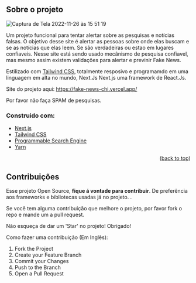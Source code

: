 


<!-- SOBRE O PROJETO -->
## Sobre o projeto

![Captura de Tela 2022-11-26 às 15 51 19](https://user-images.githubusercontent.com/60937919/204105659-70d832b8-010b-4d71-98bd-c7be26fb2841.png)

Um projeto funcional para tentar alertar sobre as pesquisas e notícias falsas. O objetivo desse site é alertar as pessoas sobre onde elas buscam e se as notícias que elas leem. Se são verdadeiras ou estao em lugares confiaveis. Nesse site está sendo usado mecânismo de pesquisa confiavel, mas mesmo assim existem validações para alertar e previnir Fake News.

Estilizado com <a href="https://tailwindcss.com/">Tailwind CSS</a>, totalmente resposivo e programamdo em uma linguagem em alta no mundo, Next.Js <a herf="https://nextjs.org/">Next.js </a> uma framework de React.Js. 

Site do projeto aqui: https://fake-news-chi.vercel.app/

Por favor não faça SPAM de pesquisas.




### Construido com:


* [Next.js](https://nextjs.org/)
* [Tailwind CSS](https://tailwindcss.com/)
* [Programmable Search Engine](https://programmablesearchengine.google.com/about/)
* [Yarn](https://yarnpkg.com/)


<p align="right">(<a href="#about-the-project">back to top</a>)</p>


<!-- Contribuições -->
## Contribuições

Esse projeto Open Source, **fique á vontade para contribuir**. De preferência aos frameworks e bibliotecas usadas já no projeto. .

Se você tem alguma contribuição que melhore o projeto, por favor fork o repo e mande um a pull request. 

Não esqueça de dar um 'Star' no projeto! Obrigado!

Como fazer uma contribuição (Em Inglês):

1. Fork the Project
2. Create your Feature Branch
3. Commit your Changes 
5. Push to the Branch 
6. Open a Pull Request
